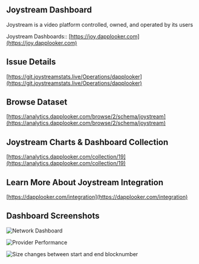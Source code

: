 ## Joystream Dashboard

Joystream is a video platform controlled, owned, and operated by its users

Joystream Dashboards:: [https://joy.dapplooker.com](https://joy.dapplooker.com)

## Issue Details

[https://git.joystreamstats.live/Operations/dapplooker](https://git.joystreamstats.live/Operations/dapplooker)

## Browse Dataset

[https://analytics.dapplooker.com/browse/2/schema/joystream](https://analytics.dapplooker.com/browse/2/schema/joystream)

## Joystream Charts & Dashboard Collection

[https://analytics.dapplooker.com/collection/19](https://analytics.dapplooker.com/collection/19)

## Learn More About Joystream Integration

[https://dapplooker.com/integration](https://dapplooker.com/integration)

## Dashboard Screenshots

![Network Dashboard](https://i.imgur.com/hCaT14l.png)

![Provider Performance](https://i.imgur.com/14Szfuj.png)

![Size changes between start and end blocknumber](https://i.imgur.com/FkXa9ls.png)
